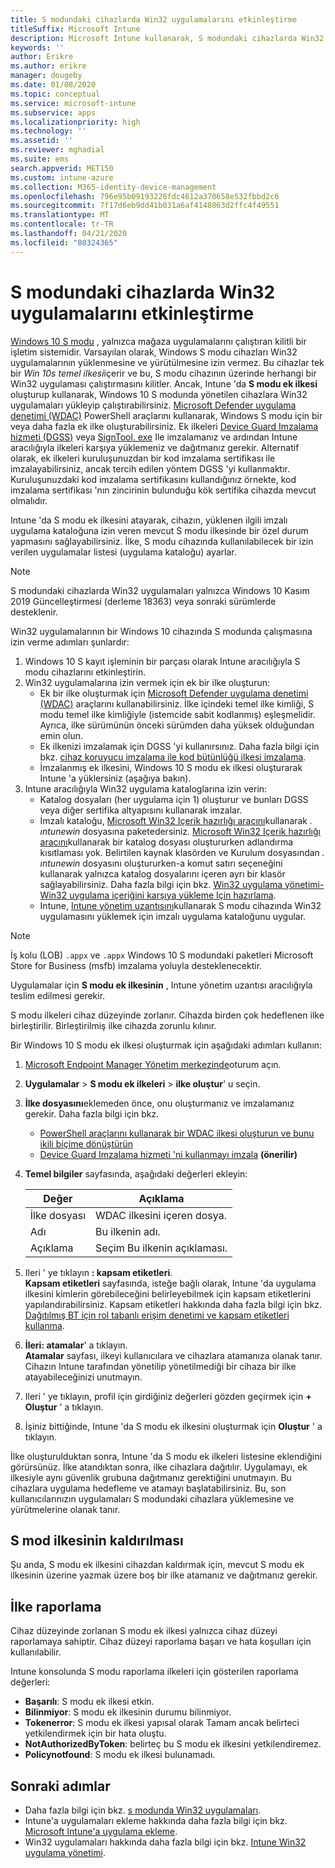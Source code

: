 ```yaml
---
title: S modundaki cihazlarda Win32 uygulamalarını etkinleştirme
titleSuffix: Microsoft Intune
description: Microsoft Intune kullanarak, S modundaki cihazlarda Win32 uygulamalarının nasıl etkinleştirileceğini öğrenin.
keywords: ''
author: Erikre
ms.author: erikre
manager: dougeby
ms.date: 01/08/2020
ms.topic: conceptual
ms.service: microsoft-intune
ms.subservice: apps
ms.localizationpriority: high
ms.technology: ''
ms.assetid: ''
ms.reviewer: mghadial
ms.suite: ems
search.appverid: MET150
ms.custom: intune-azure
ms.collection: M365-identity-device-management
ms.openlocfilehash: 796e95b09193228fdc4612a370658e532fbbd2c6
ms.sourcegitcommit: 7f17d6eb9dd41b031a6af4148863d2ffc4f49551
ms.translationtype: MT
ms.contentlocale: tr-TR
ms.lasthandoff: 04/21/2020
ms.locfileid: "80324365"
---
```

# <a name="enable-win32-apps-on-s-mode-devices"></a>S modundaki cihazlarda Win32 uygulamalarını etkinleştirme

[Windows 10 S modu](https://docs.microsoft.com/windows/deployment/s-mode) , yalnızca mağaza uygulamalarını çalıştıran kilitli bir işletim sistemidir. Varsayılan olarak, Windows S modu cihazları Win32 uygulamalarının yüklenmesine ve yürütülmesine izin vermez. Bu cihazlar tek bir *Win 10s temel ilkesi*içerir ve bu, S modu cihazının üzerinde herhangi bir Win32 uygulaması çalıştırmasını kilitler. Ancak, Intune 'da **S modu ek ilkesi** oluşturup kullanarak, Windows 10 S modunda yönetilen cihazlara Win32 uygulamaları yükleyip çalıştırabilirsiniz. [Microsoft Defender uygulama denetimi (WDAC)](https://docs.microsoft.com/windows/security/threat-protection/windows-defender-application-control/windows-defender-application-control) PowerShell araçlarını kullanarak, Windows S modu için bir veya daha fazla ek ilke oluşturabilirsiniz. Ek ilkeleri [Device Guard Imzalama hizmeti (DGSS)](https://go.microsoft.com/fwlink/?linkid=2095629) veya [SignTool. exe](https://docs.microsoft.com/windows/security/threat-protection/windows-defender-application-control/use-signed-policies-to-protect-windows-defender-application-control-against-tampering) Ile imzalamanız ve ardından Intune aracılığıyla ilkeleri karşıya yüklemeniz ve dağıtmanız gerekir. Alternatif olarak, ek ilkeleri kuruluşunuzdan bir kod imzalama sertifikası ile imzalayabilirsiniz, ancak tercih edilen yöntem DGSS 'yi kullanmaktır. Kuruluşunuzdaki kod imzalama sertifikasını kullandığınız örnekte, kod imzalama sertifikası 'nın zincirinin bulunduğu kök sertifika cihazda mevcut olmalıdır.

Intune 'da S modu ek ilkesini atayarak, cihazın, yüklenen ilgili imzalı uygulama kataloğuna izin veren mevcut S modu ilkesinde bir özel durum yapmasını sağlayabilirsiniz. İlke, S modu cihazında kullanılabilecek bir izin verilen uygulamalar listesi (uygulama kataloğu) ayarlar.

> [!NOTE]
> S modundaki cihazlarda Win32 uygulamaları yalnızca Windows 10 Kasım 2019 Güncelleştirmesi (derleme 18363) veya sonraki sürümlerde desteklenir.

<!-- Add WDAC tooling diagram  -->

Win32 uygulamalarının bir Windows 10 cihazında S modunda çalışmasına izin verme adımları şunlardır:

1. Windows 10 S kayıt işleminin bir parçası olarak Intune aracılığıyla S modu cihazlarını etkinleştirin.
2. Win32 uygulamalarına izin vermek için ek bir ilke oluşturun:
   - Ek bir ilke oluşturmak için [Microsoft Defender uygulama denetimi (WDAC)](https://docs.microsoft.com/windows/security/threat-protection/windows-defender-application-control/windows-defender-application-control) araçlarını kullanabilirsiniz. İlke içindeki temel ilke kimliği, S modu temel ilke kimliğiyle (istemcide sabit kodlanmış) eşleşmelidir. Ayrıca, ilke sürümünün önceki sürümden daha yüksek olduğundan emin olun.
   - Ek ilkenizi imzalamak için DGSS 'yi kullanırsınız. Daha fazla bilgi için bkz. [cihaz koruyucu imzalama ile kod bütünlüğü ilkesi imzalama](https://docs.microsoft.com/microsoft-store/sign-code-integrity-policy-with-device-guard-signing).
   - İmzalanmış ek ilkesini, Windows 10 S modu ek ilkesi oluşturarak Intune 'a yüklersiniz (aşağıya bakın).
3. Intune aracılığıyla Win32 uygulama kataloglarına izin verin:
   - Katalog dosyaları (her uygulama için 1) oluşturur ve bunları DGSS veya diğer sertifika altyapısını kullanarak imzalar.
   - İmzalı kataloğu, [Microsoft Win32 Içerik hazırlığı aracını](https://go.microsoft.com/fwlink/?linkid=2065730)kullanarak *. ıntunewin* dosyasına paketedersiniz. [Microsoft Win32 Içerik hazırlığı aracını](https://go.microsoft.com/fwlink/?linkid=2065730)kullanarak bir katalog dosyası oluştururken adlandırma kısıtlaması yok. Belirtilen kaynak klasörden ve Kurulum dosyasından *. ıntunewin* dosyasını oluştururken-a komut satırı seçeneğini kullanarak yalnızca katalog dosyalarını içeren ayrı bir klasör sağlayabilirsiniz. Daha fazla bilgi için bkz. [Win32 uygulama yönetimi-Win32 uygulama içeriğini karşıya yükleme Için hazırlama](apps-win32-app-management.md#prepare-the-win32-app-content-for-upload).
   - Intune, [Intune yönetim uzantısını](intune-management-extension.md)kullanarak S modu cihazında Win32 uygulamasını yüklemek için imzalı uygulama kataloğunu uygular.

> [!NOTE]
> İş kolu (LOB) `.appx` ve `.appx` Windows 10 S modundaki paketleri Microsoft Store for Business (msfb) imzalama yoluyla desteklenecektir.
>
> Uygulamalar için **S modu ek ilkesinin** , Intune yönetim uzantısı aracılığıyla teslim edilmesi gerekir.
>
> S modu ilkeleri cihaz düzeyinde zorlanır. Cihazda birden çok hedeflenen ilke birleştirilir. Birleştirilmiş ilke cihazda zorunlu kılınır.

Bir Windows 10 S modu ek ilkesi oluşturmak için aşağıdaki adımları kullanın:

1. [Microsoft Endpoint Manager Yönetim merkezinde](https://go.microsoft.com/fwlink/?linkid=2109431)oturum açın.
2. **Uygulamalar** > **S modu ek ilkeleri** > **ilke oluştur**' u seçin.
3. **İlke dosyasını**eklemeden önce, onu oluşturmanız ve imzalamanız gerekir. Daha fazla bilgi için bkz.
    - [PowerShell araçlarını kullanarak bir WDAC ilkesi oluşturun ve bunu ikili biçime dönüştürün](https://go.microsoft.com/fwlink/?linkid=2095387)
    - [Device Guard Imzalama hizmeti 'ni kullanmayı imzala](https://go.microsoft.com/fwlink/?linkid=2095629) **(önerilir)**

4. **Temel bilgiler** sayfasında, aşağıdaki değerleri ekleyin:

    | Değer | Açıklama |
    |--------------|------------------------------------------------|
    | İlke dosyası | WDAC ilkesini içeren dosya. |
    | Adı | Bu ilkenin adı. |
    | Açıklama | Seçim Bu ilkenin açıklaması. |

5. Ileri ' ye tıklayın **: kapsam etiketleri**.<br>
   **Kapsam etiketleri** sayfasında, isteğe bağlı olarak, Intune 'da uygulama ilkesini kimlerin görebileceğini belirleyebilmek için kapsam etiketlerini yapılandırabilirsiniz. Kapsam etiketleri hakkında daha fazla bilgi için bkz. [Dağıtılmış BT için rol tabanlı erişim denetimi ve kapsam etiketleri kullanma](../fundamentals/scope-tags.md).

6. **İleri: atamalar**' a tıklayın.<br>
   **Atamalar** sayfası, ilkeyi kullanıcılara ve cihazlara atamanıza olanak tanır. Cihazın Intune tarafından yönetilip yönetilmediği bir cihaza bir ilke atayabileceğinizi unutmayın.
7. Ileri ' ye tıklayın, profil için girdiğiniz değerleri gözden geçirmek için **+ Oluştur** ' a tıklayın.
8. İşiniz bittiğinde, Intune 'da S modu ek ilkesini oluşturmak için **Oluştur** ' a tıklayın.

İlke oluşturulduktan sonra, Intune 'da S modu ek ilkeleri listesine eklendiğini görürsünüz. İlke atandıktan sonra, ilke cihazlara dağıtılır. Uygulamayı, ek ilkesiyle aynı güvenlik grubuna dağıtmanız gerektiğini unutmayın. Bu cihazlara uygulama hedefleme ve atamayı başlatabilirsiniz. Bu, son kullanıcılarınızın uygulamaları S modundaki cihazlara yüklemesine ve yürütmelerine olanak tanır.

## <a name="removal-of-s-mode-policy"></a>S mod ilkesinin kaldırılması

Şu anda, S modu ek ilkesini cihazdan kaldırmak için, mevcut S modu ek ilkesinin üzerine yazmak üzere boş bir ilke atamanız ve dağıtmanız gerekir.

## <a name="policy-reporting"></a>İlke raporlama

Cihaz düzeyinde zorlanan S modu ek ilkesi yalnızca cihaz düzeyi raporlamaya sahiptir. Cihaz düzeyi raporlama başarı ve hata koşulları için kullanılabilir.

Intune konsolunda S modu raporlama ilkeleri için gösterilen raporlama değerleri:
- **Başarılı**: S modu ek ilkesi etkin.
- **Bilinmiyor**: S modu ek ilkesinin durumu bilinmiyor.
- **Tokenerror**: S modu ek ilkesi yapısal olarak Tamam ancak belirteci yetkilendirmek için bir hata oluştu.
- **NotAuthorizedByToken**: belirteç bu S modu ek ilkesini yetkilendiremez.
- **Policynotfound**: S modu ek ilkesi bulunamadı.

## <a name="next-steps"></a>Sonraki adımlar

- Daha fazla bilgi için bkz. [s modunda Win32 uygulamaları](https://docs.microsoft.com/windows/security/threat-protection/windows-defender-application-control/lob-win32-apps-on-s).
- Intune'a uygulamaları ekleme hakkında daha fazla bilgi için bkz. [Microsoft Intune'a uygulama ekleme](apps-add.md).
- Win32 uygulamaları hakkında daha fazla bilgi için bkz. [Intune Win32 uygulama yönetimi](apps-win32-app-management.md).
